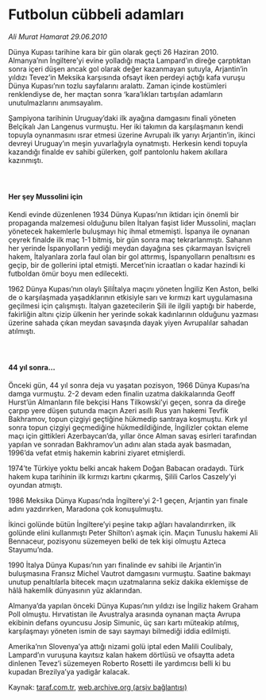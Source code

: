 # Futbolun cübbeli adamları

*Ali Murat Hamarat 29.06.2010*

<div class="yazi"><p>Dünya Kupası tarihine kara bir gün olarak geçti 26 Haziran 2010. Almanya’nın İngiltere’yi evine yolladığı maçta Lampard’ın direğe çarptıktan sonra içeri düşen ancak gol olarak değer kazanmayan şutuyla, Arjantin’in yıldızı Tevez’in Meksika karşısında ofsayt iken perdeyi açtığı kafa vuruşu Dünya Kupası’nın tozlu sayfalarını aralattı. Zaman içinde kostümleri renklendiyse de, her maçtan sonra ‘kara’lıkları tartışılan adamların unutulmazlarını anımsayalım.</p>
<p>Şampiyona tarihinin Uruguay’daki ilk ayağına damgasını finali yöneten Belçikalı Jan Langenus vurmuştu. Her iki takımın da karşılaşmanın kendi topuyla oynanmasını ısrar etmesi üzerine Avrupalı ilk yarıyı Arjantin’in, ikinci devreyi Uruguay’ın meşin yuvarlağıyla oynatmıştı. Herkesin kendi topuyla kazandığı finalde ev sahibi gülerken, golf pantolonlu hakem akıllara kazınmıştı.</p>
<h4> </h4>
<h4>Her şey Mussolini için</h4>
<p>Kendi evinde düzenlenen 1934 Dünya Kupası’nın iktidarı için önemli bir propaganda malzemesi olduğunu bilen İtalyan faşist lider Mussolini, maçları yönetecek hakemlerle buluşmayı hiç ihmal etmemişti. İspanya ile oynanan çeyrek finalde ilk maç 1-1 bitmiş, bir gün sonra maç tekrarlanmıştı. Sahanın her yerinde İspanyolların yediği meydan dayağına ses çıkarmayan İsviçreli hakem, İtalyanlara zorla faul olan bir gol attırmış, İspanyolların penaltısını es geçip, bir de gollerini iptal etmişti. Mercet’nin icraatları o kadar hazindi ki futboldan ömür boyu men edilecekti.</p>
<p>1962 Dünya Kupası’nın olaylı Şiliİtalya maçını yöneten İngiliz Ken Aston, belki de o karşılaşmada yaşadıklarının etkisiyle sarı ve kırmızı kart uygulamasına geçilmesi için çalışmıştı. İtalyan gazetecilerin Şili ile ilgili yaptığı bir haberde, fakirliğin altını çizip ülkenin her yerinde sokak kadınlarının olduğunu yazması üzerine sahada çıkan meydan savaşında dayak yiyen Avrupalılar sahadan atılmıştı.</p>
<h4> </h4>
<h4>44 yıl sonra...</h4>
<p>Önceki gün, 44 yıl sonra deja vu yaşatan pozisyon, 1966 Dünya Kupası’na damga vurmuştu. 2-2 devam eden finalin uzatma dakikalarında Geoff Hurst’ün Almanların file bekçisi Hans Tilkowski’yi geçen, sonra da direğe çarpıp yere düşen şutunda maçın Azeri asıllı Rus yan hakemi Tevfik Bakhramov, topun çizgiyi geçtiğine hükmedip santraya koşmuştu. Kırk yıl sonra topun çizgiyi geçmediğine hükmedildiğinde, İngilizler çoktan eleme maçı için gittikleri Azerbaycan’da, yıllar önce Alman savaş esirleri tarafından yapılan ve sonradan Bakhramov’un adını alan stada ayak basmadan, 1996’da vefat etmiş hakemin kabrini ziyaret etmişlerdi.</p>
<p>1974’te Türkiye yoktu belki ancak hakem Doğan Babacan oradaydı. Türk hakem kupa tarihinin ilk kırmızı kartını çıkarmış, Şilili Carlos Caszely’yi oyundan atmıştı.</p>
<p>1986 Meksika Dünya Kupası’nda İngiltere’yi 2-1 geçen, Arjantin yarı finale adını yazdırırken, Maradona çok konuşulmuştu.</p>
<p>İkinci golünde bütün İngiltere’yi peşine takıp ağları havalandırırken, ilk golünde elini kullanmıştı Peter Shilton’ı aşmak için. Maçın Tunuslu hakemi Ali Bennaceur, pozisyonu süzemeyen belki de tek kişi olmuştu Azteca Stayumu’nda.</p>
<p>1990 İtalya Dünya Kupası’nın yarı finalinde ev sahibi ile Arjantin’in buluşmasına Fransız Michel Vautrot damgasını vurmuştu. Saatine bakmayı unutup penaltılarla bitecek maçın uzatmalarına sekiz dakika eklemişse de hâlâ hakemlik dünyasının yüz aklarından.</p>
<p>Almanya’da yapılan önceki Dünya Kupası’nın yıldızı ise İngiliz hakem Graham Poll olmuştu. Hırvatistan ile Avustralya arasında oynanan maçta Avrupa ekibinin defans oyuncusu Josip Simunic, üç sarı kartı müteakip atılmış, karşılaşmayı yöneten ismin de sayı saymayı bilmediği iddia edilmişti.</p>
<p>Amerika’nın Slovenya’ya attığı nizami golü iptal eden Malili Coulibaly, Lampard’ın vuruşuna kayıtsız kalan hakem dörtlüsü ve ofsaytta adeta dinlenen Tevez’i süzemeyen Roberto Rosetti ile yardımcısı belli ki bu kupadan Brezilya’ya yadigâr kalacak.</p></div>

Kaynak: [taraf.com.tr](http://www.taraf.com.tr:80/ali-murat-hamarat/makale-futbolun-cubbeli-adamlari.htm), [web.archive.org (arşiv bağlantısı)](http://web.archive.org/web/20100630171733/http://www.taraf.com.tr:80/ali-murat-hamarat/makale-futbolun-cubbeli-adamlari.htm)
